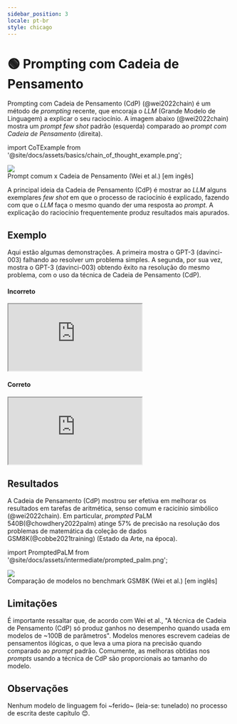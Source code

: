```yaml
---
sidebar_position: 3
locale: pt-br
style: chicago
---
```


# 🟢 Prompting com Cadeia de Pensamento

Prompting com Cadeia de Pensamento (CdP) (@wei2022chain) é um método de *prompting* recente, que encoraja o *LLM* (Grande Modelo de Linguagem) a explicar o seu raciocínio. A imagem abaixo (@wei2022chain) mostra um *prompt few shot* padrão (esquerda) comparado ao *prompt com Cadeia de Pensamento* (direita).


import CoTExample from '@site/docs/assets/basics/chain_of_thought_example.png';

<div style={{textAlign: 'center'}}>
  <img src={CoTExample} style={{width: "750px"}} />
</div>

<div style={{textAlign: 'center'}}>
Prompt comum x Cadeia de Pensamento (Wei et al.) [em ingês]
</div>

A principal ideia da Cadeia de Pensamento (CdP) é mostrar ao *LLM* alguns exemplares *few shot* em que o processo de raciocínio é explicado, fazendo com que o *LLM* faça o mesmo quando der uma resposta ao *prompt*. A explicação do raciocínio frequentemente produz resultados mais apurados.

## Exemplo

Aqui estão algumas demonstrações. A primeira mostra o GPT-3 (davinci-003) falhando ao resolver um problema simples. A segunda, por sua vez, mostra o GPT-3 (davinci-003)
obtendo êxito na resolução do mesmo problema, com o uso da técnica de Cadeia de Pensamento (CdP).

#### Incorreto

<iframe
    src="https://embed.learnprompting.org/embed?config=eyJ0b3BQIjowLCJ0ZW1wZXJhdHVyZSI6MCwibWF4VG9rZW5zIjoyNTYsIm91dHB1dCI6Ik9w5%2BNvIDEuIiwicHJvbXB0IjoiQ29uc2lkZXJhbmRvIGFzIG9w5%2FVlcyBhYmFpeG8sIHF1YWwg6SBhIGZvcm1hIG1haXMgcuFwaWRhIGRlIGNoZWdhciBhbyB0cmFiYWxobz9cblxuT3Dn428gMTogcGVndWUgdW0g9G5pYnVzIGRlIDEwMDAgbWludXRvcywgZGVwb2lzIHVtIHRyZW0gZGUgbWVpYSBob3JhIGUsIGZpbmFsbWVudGUsIHVtIHBhc3NlaW8gZGUgYmljaWNsZXRhIGRlIDEwIG1pbnV0b3MuXG5cbk9w5%2BNvIDI6IHBlZ3VlIHVtIPRuaWJ1cyBkZSA4MDAgbWludXRvcywgZGVwb2lzIHVtYSBob3JhIGRlIHRyZW0gZSwgZmluYWxtZW50ZSwgdW0gcGFzc2VpbyBkZSBiaWNpY2xldGEgZGUgMzAgbWludXRvcy4iLCJtb2RlbCI6InRleHQtZGF2aW5jaS0wMDMifQ%3D%3D"
    style={{width:"100%", height:"500px", border:"0", borderRadius:"4px", overflow:"hidden"}}
    sandbox="allow-forms allow-modals allow-popups allow-presentation allow-same-origin allow-scripts"
></iframe>

#### Correto

<iframe
    src="https://embed.learnprompting.org/embed?config=eyJ0b3BQIjowLCJ0ZW1wZXJhdHVyZSI6MCwibWF4VG9rZW5zIjoyNTYsIm91dHB1dCI6IkEgb3Dn428gMSBsZXZhcuEgMTAwMCszMCsxMCA9IDEwNDAgbWludXRvcy5cbkEgb3Dn428gMiBsZXZhcuEgODAwKzYwKzMwID0gODkwIG1pbnV0b3MuXG5Db21vIGEgT3Dn428gMiBsZXZhIDg5MCBtaW51dG9zIGUgYSBPcOfjbyAxIGxldmEgMS4wNDAgbWludXRvcywgYSBPcOfjbyAyIOkgbWFpcyBy4XBpZGEuIiwicHJvbXB0IjoiQ29uc2lkZXJhbmRvIGFzIG9w5%2FVlcyBhYmFpeG8sIHF1YWwg6SBhIGZvcm1hIG1haXMgcuFwaWRhIGRlIGNoZWdhciBhbyB0cmFiYWxobz9cblxuT3Dn428gMTogcGVndWUgdW0g9G5pYnVzIGRlIDEwIG1pbnV0b3MsIGRlcG9pcyB1bSD0bmlidXMgZGUgNDAgbWludXRvcyBlLCBmaW5hbG1lbnRlLCB1bSB0cmVtIGRlIDEwIG1pbnV0b3MuXG5cbk9w5%2BNvIDI6IHBlZ3VlIHVtIHRyZW0gZGUgOTAgbWludXRvcywgZGVwb2lzIHVtIHBhc3NlaW8gZGUgYmljaWNsZXRhIGRlIDQ1IG1pbnV0b3MgZSwgZmluYWxtZW50ZSwgdW0g9G5pYnVzIGRlIDEwIG1pbnV0b3MuXG5cbkEgb3Dn428gMSBsZXZhcuEgMTArNDArMTA9NjAgbWludXRvcy4gQSBvcOfjbyAyIGxldmFy4SA5MCs0NSsxMD0xNDUgbWludXRvcy5cbkNvbW8gYSBvcOfjbyAxIGxldmEgNjAgbWludXRvcyBlIGEgb3Dn428gMiBsZXZhIDE0NSBtaW51dG9zLCBhIG9w5%2BNvIDEg6SBtYWlzIHLhcGlkYS5cblxuQ29uc2lkZXJhbmRvIGFzIG9w5%2FVlcyBhYmFpeG8sIHF1YWwg6SBhIGZvcm1hIG1haXMgcuFwaWRhIGRlIGNoZWdhciBhbyB0cmFiYWxobz9cblxuT3Dn428gMTogcGVndWUgdW0g9G5pYnVzIGRlIDEwMDAgbWludXRvcywgZGVwb2lzIHVtIHRyZW0gZGUgbWVpYSBob3JhIGUsIGZpbmFsbWVudGUsIHVtIHBhc3NlaW8gZGUgYmljaWNsZXRhIGRlIDEwIG1pbnV0b3MuXG5cbk9w5%2BNvIDI6IHBlZ3VlIHVtIPRuaWJ1cyBkZSA4MDAgbWludXRvcywgZGVwb2lzIHVtYSBob3JhIGRlIHRyZW0gZSwgZmluYWxtZW50ZSwgdW0gcGFzc2VpbyBkZSBiaWNpY2xldGEgZGUgMzAgbWludXRvcy4iLCJtb2RlbCI6InRleHQtZGF2aW5jaS0wMDMifQ%3D%3D"
    style={{width:"100%", height:"500px", border:"0", borderRadius:"4px", overflow:"hidden"}}
    sandbox="allow-forms allow-modals allow-popups allow-presentation allow-same-origin allow-scripts"
></iframe>

## Resultados

A Cadeia de Pensamento (CdP) mostrou ser efetiva em melhorar os resultados em tarefas de aritmética, senso comum e racicínio simbólico (@wei2022chain).
Em particular, *prompted* PaLM 540B(@chowdhery2022palm) atinge 57% de precisão na resolução dos problemas de matemática da coleção de dados GSM8K(@cobbe2021training) (Estado da Arte, na época).

import PromptedPaLM from '@site/docs/assets/intermediate/prompted_palm.png';

<div style={{textAlign: 'center'}}>
  <img src={PromptedPaLM} style={{width: "300px"}} />
</div>

<div style={{textAlign: 'center'}}>
Comparação de modelos no benchmark GSM8K (Wei et al.) [em inglês]
</div>

## Limitações

É importante ressaltar que, de acordo com Wei et al., "A técnica de Cadeia de Pensamento (CdP) só produz ganhos no desempenho quando usada em modelos de ~100B de parâmetros". Modelos menores escrevem cadeias de pensamentos ilógicas, o que leva a uma piora na precisão quando comparado ao *prompt* padrão. Comumente, as melhoras obtidas nos *prompts* usando a técnica de CdP são proporcionais ao tamanho do modelo.


## Observações

Nenhum modelo de linguagem foi ~ferido~ (leia-se: tunelado) no processo de escrita deste capítulo 😊.